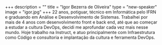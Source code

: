 +++
description = ""
title = "Igor Bezerra de Oliveira"
type = "new-speaker"
image = "igor.jpg"
+++
22 anos, potiguar, técnico em Informática pelo IFRN e graduando em Análise e Desenvolvimento de Sistemas.
Trabalhei por mais de 4 anos com desenvolvimento front e back end, até que ao começar a estudar a cultura DevOps, decidi me aprofundar cada vez mais nesse mundo. 
Hoje trabalho na Instruct, e atuo principalmente com Infraestrutura como Código e consultoria e implantação da cultura e ferramenta DevOps.